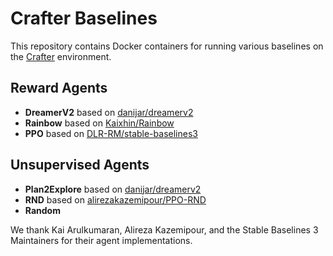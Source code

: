 # Crafter Baselines

This repository contains Docker containers for running various baselines on the
[Crafter](https://github.com/danijar/crafter) environment.

## Reward Agents

- **DreamerV2** based on [danijar/dreamerv2](https://github.com/danijar/dreamerv2)
- **Rainbow** based on [Kaixhin/Rainbow](https://github.com/Kaixhin/Rainbow)
- **PPO** based on [DLR-RM/stable-baselines3](https://github.com/DLR-RM/stable-baselines3)

## Unsupervised Agents

- **Plan2Explore** based on [danijar/dreamerv2](https://github.com/danijar/dreamerv2)
- **RND** based on [alirezakazemipour/PPO-RND](https://github.com/alirezakazemipour/PPO-RND)
- **Random**

We thank Kai Arulkumaran, Alireza Kazemipour, and the Stable Baselines 3
Maintainers for their agent implementations.
